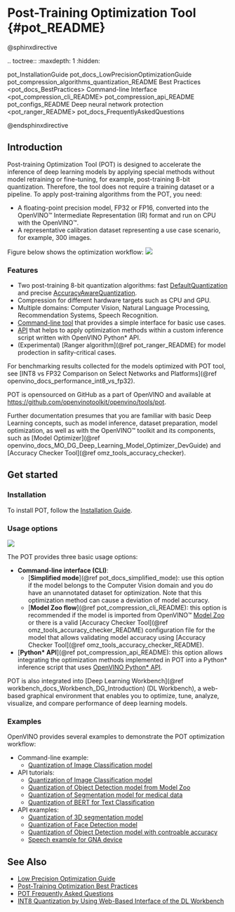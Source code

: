 # Post-Training Optimization Tool {#pot_README}

@sphinxdirective

.. toctree::
   :maxdepth: 1
   :hidden:
   
   pot_InstallationGuide
   pot_docs_LowPrecisionOptimizationGuide
   pot_compression_algorithms_quantization_README
   Best Practices <pot_docs_BestPractices>
   Command-line Interface <pot_compression_cli_README>
   pot_compression_api_README
   pot_configs_README
   Deep neural network protection <pot_ranger_README>
   pot_docs_FrequentlyAskedQuestions

@endsphinxdirective

## Introduction

Post-training Optimization Tool (POT) is designed to accelerate the inference of deep learning models by applying
special methods without model retraining or fine-tuning, for example, post-training 8-bit quantization. Therefore, the tool does not
require a training dataset or a pipeline. To apply post-training algorithms from the POT, you need:
* A floating-point precision model, FP32 or FP16, converted into the OpenVINO&trade; Intermediate Representation (IR) format
and run on CPU with the OpenVINO&trade;.
* A representative calibration dataset representing a use case scenario, for example, 300 images. 

Figure below shows the optimization workflow:
![](docs/images/workflow_simple.png) 

### Features

* Two post-training 8-bit quantization algorithms: fast [DefaultQuantization](openvino/tools/pot/algorithms/quantization/default/README.md) and precise [AccuracyAwareQuantization](openvino/tools/pot/algorithms/quantization/accuracy_aware/README.md).
* Compression for different hardware targets such as CPU and GPU.
* Multiple domains: Computer Vision, Natural Language Processing, Recommendation Systems, Speech Recognition.
* [Command-line tool](docs/CLI.md) that provides a simple interface for basic use cases.
* [API](openvino/tools/pot/api/README.md) that helps to apply optimization methods within a custom inference script written with OpenVINO Python* API.
* (Experimental) [Ranger algorithm](@ref pot_ranger_README) for model prodection in safity-critical cases.

For benchmarking results collected for the models optimized with POT tool, see [INT8 vs FP32 Comparison on Select Networks and Platforms](@ref openvino_docs_performance_int8_vs_fp32).

POT is opensourced on GitHub as a part of OpenVINO and available at https://github.com/openvinotoolkit/openvino/tools/pot.

Further documentation presumes that you are familiar with basic Deep Learning concepts, such as model inference,
dataset preparation, model optimization, as well as with the OpenVINO&trade; toolkit and its components, such as  [Model Optimizer](@ref openvino_docs_MO_DG_Deep_Learning_Model_Optimizer_DevGuide) 
and [Accuracy Checker Tool](@ref omz_tools_accuracy_checker).

## Get started

### Installation
To install POT, follow the [Installation Guide](docs/InstallationGuide.md).

### Usage options

![](docs/images/use_cases.png) 

The POT provides three basic usage options:
* **Command-line interface (CLI)**:
  * [**Simplified mode**](@ref pot_docs_simplified_mode):  use this option if the model belongs to the Computer Vision domain and you do have an unannotated dataset for optimization. Note that this optimization method can cause a deviation of model accuracy.
  * [**Model Zoo flow**](@ref pot_compression_cli_README): this option is recommended if the model is imported from OpenVINO&trade; 
[Model Zoo](https://github.com/openvinotoolkit/open_model_zoo) or there is a valid [Accuracy Checker Tool](@ref omz_tools_accuracy_checker_README)
configuration file for the model that allows validating model accuracy using [Accuracy Checker Tool](@ref omz_tools_accuracy_checker_README).
* [**Python\* API**](@ref pot_compression_api_README): this option allows integrating the optimization methods implemented in POT into
a Python* inference script that uses [OpenVINO Python* API](https://docs.openvino.ai/latest/openvino_inference_engine_ie_bridges_python_docs_api_overview.html). 


POT is also integrated into [Deep Learning Workbench](@ref workbench_docs_Workbench_DG_Introduction) (DL Workbench), a web-based graphical environment 
that enables you to optimize, tune, analyze, visualize, and compare performance of deep learning models. 

### Examples

OpenVINO provides several examples to demonstrate the POT optimization workflow:

* Command-line example:
  * [Quantization of Image Classification model](https://docs.openvino.ai/latest/pot_configs_examples_README.html) 
* API tutorials:
  * [Quantization of Image Classification model](https://github.com/openvinotoolkit/openvino_notebooks/tree/main/notebooks/301-tensorflow-training-openvino)
  * [Quantization of Object Detection model from Model Zoo](https://github.com/openvinotoolkit/openvino_notebooks/tree/main/notebooks/111-detection-quantization)
  * [Quantization of Segmentation model for medical data](https://github.com/openvinotoolkit/openvino_notebooks/tree/main/notebooks/110-ct-segmentation-quantize)
  * [Quantization of BERT for Text Classification](https://github.com/openvinotoolkit/openvino_notebooks/tree/main/notebooks/105-language-quantize-bert)
* API examples:
  * [Quantization of 3D segmentation model](https://github.com/openvinotoolkit/openvino/tree/master/tools/pot/openvino/tools/pot/api/samples/3d_segmentation)
  * [Quantization of Face Detection model](https://github.com/openvinotoolkit/openvino/tree/master/tools/pot/openvino/tools/pot/api/samples/face_detection)
  * [Quantization of Object Detection model with controable accuracy](https://github.com/openvinotoolkit/openvino/tree/master/tools/pot/openvino/tools/pot/api/samples/object_detection)
  * [Speech example for GNA device](https://github.com/openvinotoolkit/openvino/tree/master/tools/pot/openvino/tools/pot/api/samples/speech)


## See Also

* [Low Precision Optimization Guide](docs/LowPrecisionOptimizationGuide.md)
* [Post-Training Optimization Best Practices](docs/BestPractices.md)
* [POT Frequently Asked Questions](docs/FrequentlyAskedQuestions.md) 
* [INT8 Quantization by Using Web-Based Interface of the DL Workbench](https://docs.openvino.ai/latest/workbench_docs_Workbench_DG_Int_8_Quantization.html)
